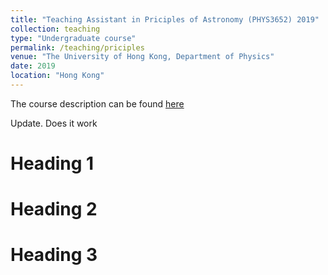 ```yaml
---
title: "Teaching Assistant in Priciples of Astronomy (PHYS3652) 2019"
collection: teaching
type: "Undergraduate course"
permalink: /teaching/priciples
venue: "The University of Hong Kong, Department of Physics"
date: 2019
location: "Hong Kong"
---
```

The course description can be found <a href="https://webapp.science.hku.hk/sr4/servlet/enquiry?Type=Course&course_code=PHYS3652" target="_blank">here</a>

Update. Does it work


Heading 1
======

Heading 2
======

Heading 3
======